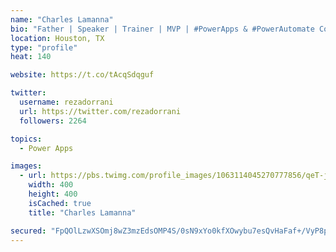 ```yaml
---
name: "Charles Lamanna"
bio: "Father | Speaker | Trainer | MVP | #PowerApps & #PowerAutomate Community Super User | YouTuber Right-pointing triangle http://youtube.com/c/rezadorrani | Learn - Share - Clockwise rightwards and leftwards open circle arrows"
location: Houston, TX
type: "profile"
heat: 140

website: https://t.co/tAcqSdqguf

twitter:
  username: rezadorrani
  url: https://twitter.com/rezadorrani
  followers: 2264

topics:
  - Power Apps

images:
  - url: https://pbs.twimg.com/profile_images/1063114045270777856/qeT-jpWr_400x400.jpg
    width: 400
    height: 400
    isCached: true
    title: "Charles Lamanna"

secured: "FpQOlLzwXSOmj8wZ3mzEdsOMP4S/0sN9xYo0kfXOwybu7esQvHaFaf+/VyP8pf0Jw+uMYD1MScqfGfJnWjbr8KrYF2fCsGPmHvJTiLL/grTU6Fmr8XdW1GEYTkJ5HRme3y/MX/zDKzJK8NRgqdbR6IhvfShfqeduaVzLiCAe8r8l3VwP5o9h7w1JTBkZXE+RkBaXUcpBZoMWkU17sWjWrW9w9JarISuJcvcfKKTzbNfdVOJ7UgOK6xqyrrU4IvJ06W/6MkioxKbMGCLm8Lmq6vcjV907AsYxN8pO7jNk1BG7WejfmTEDW675oSQdf/cauKvS/aGF1eRRVMuvvOLQt80Bluff3E4d0qlbg1QaokJoQhGWwkNXdkmL8quMshp3bRL3YLgvaJ9nEQly6rBbdf11ONrQtA6JOrjo666NcHE=;5I0xadOfGPT8A0/gM910cg=="
---
```


